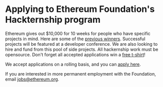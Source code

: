 # Applying to Ethereum Foundation's Hackternship program

Ethereum gives out $10,000 for 10 weeks for people who have specific projects in mind. 
Here are some of the [previous winners](https://blog.ethereum.org/2018/03/07/announcing-beneficiaries-ethereum-foundation-grants/).
Successful projects will be featured at a developer conference.  We are also looking to hire and fund from this pool of side projects.
All hackernship work must be opensource.
Don't forget all accepted applications win a [free t-shirt](https://swag.ethereum.org)!

We accept applications on a rolling basis, and you can [apply here](https://docs.google.com/forms/d/1_Fi0UmsdYefkRmWZg12QJOQgQoEajAJPvJw1tRI9N0c/viewform?edit_requested=true).

If you are interested in more permanent employment with the Foundation, email jobs@ethereum.org.
